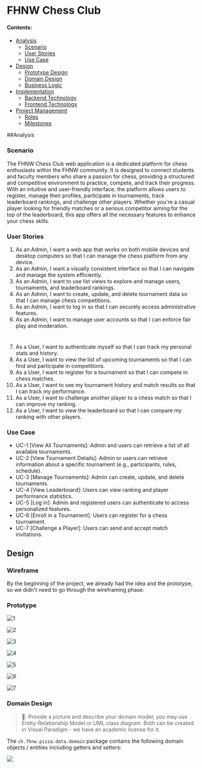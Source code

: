 # FHNW Chess Club

#### Contents:
- [Analysis](#analysis)
  - [Scenario](#scenario)
  - [User Stories](#user-stories)
  - [Use Case](#use-case)
- [Design](#design)
  - [Prototype Design](#prototype-design)
  - [Domain Design](#domain-design)
  - [Business Logic](#business-logic)
- [Implementation](#implementation)
  - [Backend Technology](#backend-technology)
  - [Frontend Technology](#frontend-technology)
- [Project Management](#project-management)
  - [Roles](#roles)
  - [Milestones](#milestones)


##Analysis

### Scenario
The FHNW Chess Club web application is a dedicated platform for chess enthusiasts within the FHNW community. It is designed to connect students and faculty members who share a passion for chess, providing a structured and competitive environment to practice, compete, and track their progress.
With an intuitive and user-friendly interface, the platform allows users to register, manage their profiles, participate in tournaments, track leaderboard rankings, and challenge other players. Whether you're a casual player looking for friendly matches or a serious competitor aiming for the top of the leaderboard, this app offers all the necessary features to enhance your chess skills.

### User Stories
1. As an Admin, I want a web app that works on both mobile devices and desktop computers so that I can manage the chess platform from any device.
2. As an Admin, I want a visually consistent interface so that I can navigate and manage the system efficiently.
3. As an Admin, I want to use list views to explore and manage users, tournaments, and leaderboard rankings.
4. As an Admin, I want to create, update, and delete tournament data so that I can manage chess competitions.
5. As an Admin, I want to log in so that I can securely access administrative features.
6. As an Admin, I want to manage user accounts so that I can enforce fair play and moderation.
#
7. As a User, I want to authenticate myself so that I can track my personal stats and history.
8. As a User, I want to view the list of upcoming tournaments so that I can find and participate in competitions.
9. As a User, I want to register for a tournament so that I can compete in chess matches.
10. As a User, I want to see my tournament history and match results so that I can track my performance.
11. As a User, I want to challenge another player to a chess match so that I can improve my ranking.
12. As a User, I want to view the leaderboard so that I can compare my ranking with other players.

### Use Case
- UC-1 [View All Tournaments]: Admin and users can retrieve a list of all available tournaments.
- UC-2 [View Tournament Details]: Admin or users can retrieve information about a specific tournament (e.g., participants, rules, schedule).
- UC-3 [Manage Tournaments]: Admin can create, update, and delete tournaments.
- UC-4 [View Leaderboard]: Users can view ranking and player performance statistics.
- UC-5 [Log in]: Admin and registered users can authenticate to access personalized features.
- UC-6 [Enroll in a Tournament]: Users can register for a chess tournament.
- UC-7 [Challenge a Player]: Users can send and accept match invitations.
  

## Design

### Wireframe
By the beginning of the project, we already had the idea and the prototype, so we didn't need to go through the wireframing phase.

### Prototype
![1](https://github.com/user-attachments/assets/b37bd075-5466-42b1-92b7-e4619d0cd4dd)

![2](https://github.com/user-attachments/assets/0262f6c2-2b00-437e-a3c0-1e0d47bc942b)

![3](https://github.com/user-attachments/assets/2726db40-5f2f-4a06-861c-1667c859f47e)

![4](https://github.com/user-attachments/assets/ee8ab9b1-6bd1-49fd-b3d2-35e9948ff1d6)

![5](https://github.com/user-attachments/assets/c66682e3-5ae6-4326-8ab1-8d7094e0d354)

![6](https://github.com/user-attachments/assets/bb959b5c-73eb-4998-bcac-bc544a000f06)

![7](https://github.com/user-attachments/assets/ab871b53-695b-463f-a7f7-29f15b3c4eb7)

### Domain Design
> 🚧: Provide a picture and describe your domain model; you may use Entity-Relationship Model or UML class diagram. Both can be created in Visual Paradigm - we have an academic license for it.

The `ch.fhnw.pizza.data.domain` package contains the following domain objects / entities including getters and setters:

![](images/domain-model.png)


